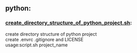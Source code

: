 ## python:
### [create_directory_structure_of_python_project.sh](create_directory_structure_of_python_project.sh):<br>
create directory structure of python project<br>create .envrc .gitignore and LICENSE<br>usage:script.sh project_name
